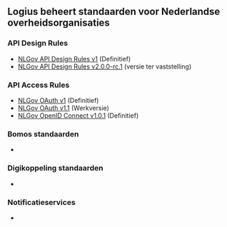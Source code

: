 ## Logius beheert standaarden voor Nederlandse overheidsorganisaties

### API Design Rules

- [NLGov API Design Rules v1](https://gitdocumentatie.logius.nl/publicatie/api/adr/) (Definitief)
- [NLGov API Design Rules v2.0.0-rc.1](https://logius-standaarden.github.io/API-Design-Rules/) (versie ter vaststelling)

### API Access Rules

- [NLGov OAuth v1](https://gitdocumentatie.logius.nl/publicatie/api/oauth/) (Definitief)
- [NLGov OAuth v1.1](https://logius-standaarden.github.io/OAuth-NL-profiel/) (Werkversie)
- [NLGov OpenID Connect v1.0.1](https://gitdocumentatie.logius.nl/publicatie/api/oidc/) (Definitief)

### Bomos standaarden

-

### Digikoppeling standaarden

-
 
### Notificatieservices

-

<!--

**Here are some ideas to get you started:**

🙋‍♀️ A short introduction - what is your organization all about?
🌈 Contribution guidelines - how can the community get involved?
👩‍💻 Useful resources - where can the community find your docs? Is there anything else the community should know?
🍿 Fun facts - what does your team eat for breakfast?
🧙 Remember, you can do mighty things with the power of [Markdown](https://docs.github.com/github/writing-on-github/getting-started-with-writing-and-formatting-on-github/basic-writing-and-formatting-syntax)
-->
